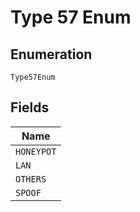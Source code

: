 
# Type 57 Enum

## Enumeration

`Type57Enum`

## Fields

| Name |
|  --- |
| `HONEYPOT` |
| `LAN` |
| `OTHERS` |
| `SPOOF` |

